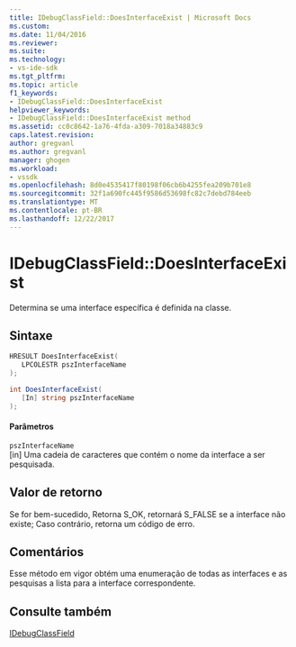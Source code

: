 ```yaml
---
title: IDebugClassField::DoesInterfaceExist | Microsoft Docs
ms.custom: 
ms.date: 11/04/2016
ms.reviewer: 
ms.suite: 
ms.technology:
- vs-ide-sdk
ms.tgt_pltfrm: 
ms.topic: article
f1_keywords:
- IDebugClassField::DoesInterfaceExist
helpviewer_keywords:
- IDebugClassField::DoesInterfaceExist method
ms.assetid: cc0c8642-1a76-4fda-a309-7018a34883c9
caps.latest.revision: 
author: gregvanl
ms.author: gregvanl
manager: ghogen
ms.workload:
- vssdk
ms.openlocfilehash: 8d0e4535417f80198f06cb6b4255fea209b701e8
ms.sourcegitcommit: 32f1a690fc445f9586d53698fc82c7debd784eeb
ms.translationtype: MT
ms.contentlocale: pt-BR
ms.lasthandoff: 12/22/2017
---
```

# <a name="idebugclassfielddoesinterfaceexist"></a>IDebugClassField::DoesInterfaceExist
Determina se uma interface específica é definida na classe.  
  
## <a name="syntax"></a>Sintaxe  
  
```cpp  
HRESULT DoesInterfaceExist(   
   LPCOLESTR pszInterfaceName  
);  
```  
  
```csharp  
int DoesInterfaceExist(  
   [In] string pszInterfaceName  
);  
```  
  
#### <a name="parameters"></a>Parâmetros  
 `pszInterfaceName`  
 [in] Uma cadeia de caracteres que contém o nome da interface a ser pesquisada.  
  
## <a name="return-value"></a>Valor de retorno  
 Se for bem-sucedido, Retorna S_OK, retornará S_FALSE se a interface não existe; Caso contrário, retorna um código de erro.  
  
## <a name="remarks"></a>Comentários  
 Esse método em vigor obtém uma enumeração de todas as interfaces e as pesquisas a lista para a interface correspondente.  
  
## <a name="see-also"></a>Consulte também  
 [IDebugClassField](../../../extensibility/debugger/reference/idebugclassfield.md)